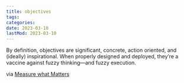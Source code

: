 ```yaml
---
title: objectives
tags:
categories:
date: 2023-03-10
lastMod: 2023-03-10
---
```

By definition, objectives are significant, concrete, action oriented, and (ideally) inspirational. When properly designed and deployed, they’re a vaccine against fuzzy thinking—and fuzzy execution.

via [Measure what Matters](http://play.google.com/books/reader?id=SIJpswEACAAJ)
